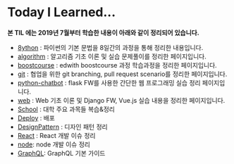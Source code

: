 # Today I Learned...

**본 TIL 에는 2019년 7월부터 학습한 내용이 아래와 같이 정리되어 있습니다.**



- [8ython](./8ython/) : 파이썬의 기본 문법을 8일간의 과정을 통해 정리한 내용입니다.
- [algorithm](./algorithm) : 알고리즘 기초 이론 및 실습 문제풀이를 정리한 페이지입니다.
- [boostcourse](./boostcourse) : edwith boostcourse 과정 학습과정을 정리한 페이지입니다.
- [git](./git) : 협업을 위한 git branching, pull request scenario를 정리한 페이지입니다.
- [python-chatbot](./python-chatbot) : flask FW를 사용한 간단한 웹 프로그래밍 실습 정리 페이지입니다.
- [web](./web) : Web 기초 이론 및 Django FW, Vue.js 실습 내용을 정리한 페이지입니다.
- [School](./School) : 대학 주요 과목들 복습&정리
- [Deploy](./deploy) : 배포
- [DesignPattern](./DesignPattern) : 디자인 패턴 정리
- [React](./React) : React 개발 이슈 정리
- [node](./nodejs): node 개발 이슈 정리
- [GraphQL](./GraphQL): GraphQL 기본 가이드


